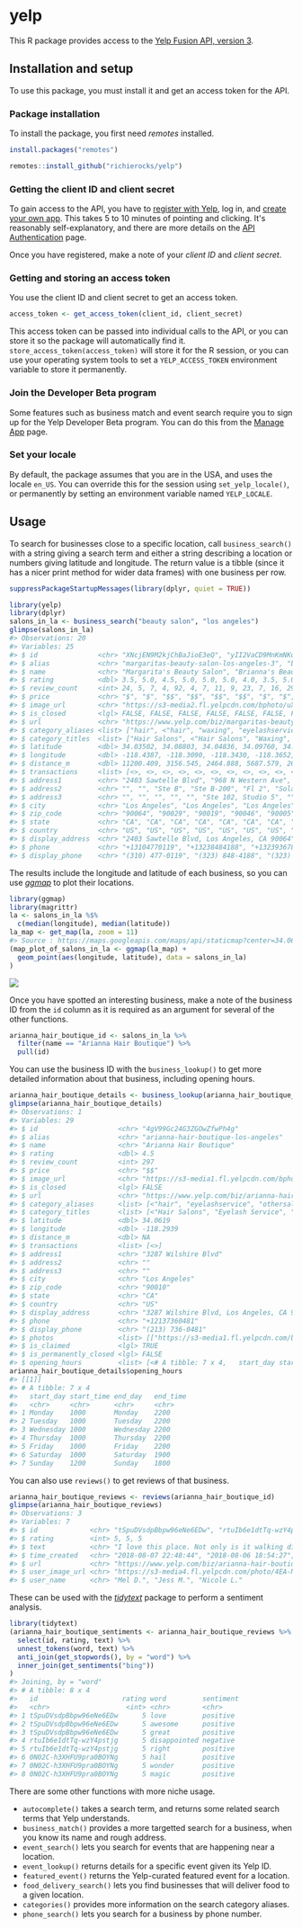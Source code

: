 <!-- README.md is generated from README.Rmd. Please edit that file -->
yelp
====

This R package provides access to the [Yelp Fusion API, version 3](https://www.yelp.com/developers/documentation/v3).

Installation and setup
----------------------

To use this package, you must install it and get an access token for the API.

### Package installation

To install the package, you first need *remotes* installed.

``` r
install.packages("remotes")
```

``` r
remotes::install_github("richierocks/yelp")
```

### Getting the client ID and client secret

To gain access to the API, you have to [register with Yelp](https://www.yelp.com/signup), log in, and [create your own app](https://www.yelp.com/developers/v3/manage_app). This takes 5 to 10 minutes of pointing and clicking. It's reasonably self-explanatory, and there are more details on the [API Authentication](https://www.yelp.com/developers/documentation/v3/authentication) page.

Once you have registered, make a note of your *client ID* and *client secret*.

### Getting and storing an access token

You use the client ID and client secret to get an access token.

``` r
access_token <- get_access_token(client_id, client_secret)
```

This access token can be passed into individual calls to the API, or you can store it so the package will automatically find it. `store_access_token(access_token)` will store it for the R session, or you can use your operating system tools to set a `YELP_ACCESS_TOKEN` environment variable to store it permanently.

### Join the Developer Beta program

Some features such as business match and event search require you to sign up for the Yelp Developer Beta program. You can do this from the [Manage App](https://www.yelp.com/developers/v3/manage_app) page.

### Set your locale

By default, the package assumes that you are in the USA, and uses the locale `en_US`. You can override this for the session using `set_yelp_locale()`, or permanently by setting an environment variable named `YELP_LOCALE`.

Usage
-----

To search for businesses close to a specific location, call `business_search()` with a string giving a search term and either a string describing a location or numbers giving latitude and longitude. The return value is a tibble (since it has a nicer print method for wider data frames) with one business per row.

``` r
suppressPackageStartupMessages(library(dplyr, quiet = TRUE))
```

``` r
library(yelp)
library(dplyr)
salons_in_la <- business_search("beauty salon", "los angeles")
glimpse(salons_in_la)
#> Observations: 20
#> Variables: 25
#> $ id               <chr> "XNcjEN9M2kjChBaJioE3eQ", "yII2VaCD9MnKmNKqEz...
#> $ alias            <chr> "margaritas-beauty-salon-los-angeles-3", "bri...
#> $ name             <chr> "Margarita's Beauty Salon", "Brianna's Beauty...
#> $ rating           <dbl> 3.5, 5.0, 4.5, 5.0, 5.0, 5.0, 4.0, 3.5, 5.0, ...
#> $ review_count     <int> 24, 5, 7, 4, 92, 4, 7, 11, 9, 23, 7, 16, 297,...
#> $ price            <chr> "$", "$", "$$", "$$", "$$", "$$", "$", "$", "...
#> $ image_url        <chr> "https://s3-media2.fl.yelpcdn.com/bphoto/uXL5...
#> $ is_closed        <lgl> FALSE, FALSE, FALSE, FALSE, FALSE, FALSE, FAL...
#> $ url              <chr> "https://www.yelp.com/biz/margaritas-beauty-s...
#> $ category_aliases <list> ["hair", <"hair", "waxing", "eyelashservice"...
#> $ category_titles  <list> ["Hair Salons", <"Hair Salons", "Waxing", "E...
#> $ latitude         <dbl> 34.03502, 34.08803, 34.04836, 34.09760, 34.06...
#> $ longitude        <dbl> -118.4387, -118.3090, -118.3430, -118.3652, -...
#> $ distance_m       <dbl> 11200.409, 3156.545, 2464.888, 5687.579, 2641...
#> $ transactions     <list> [<>, <>, <>, <>, <>, <>, <>, <>, <>, <>, <>,...
#> $ address1         <chr> "2403 Sawtelle Blvd", "968 N Western Ave", "4...
#> $ address2         <chr> "", "", "Ste B", "Ste B-200", "Fl 2", "Sola S...
#> $ address3         <chr> "", "", "", "", "", "Ste 102, Studio 5", "", ...
#> $ city             <chr> "Los Angeles", "Los Angeles", "Los Angeles", ...
#> $ zip_code         <chr> "90064", "90029", "90019", "90046", "90005", ...
#> $ state            <chr> "CA", "CA", "CA", "CA", "CA", "CA", "CA", "CA...
#> $ country          <chr> "US", "US", "US", "US", "US", "US", "US", "US...
#> $ display_address  <chr> "2403 Sawtelle Blvd, Los Angeles, CA 90064", ...
#> $ phone            <chr> "+13104770119", "+13238484188", "+13239367830...
#> $ display_phone    <chr> "(310) 477-0119", "(323) 848-4188", "(323) 93...
```

The results include the longitude and latitude of each business, so you can use [*ggmap*](https://cran.r-project.org/web/packages/ggmap) to plot their locations.

``` r
library(ggmap)
library(magrittr)
la <- salons_in_la %$%
  c(median(longitude), median(latitude))
la_map <- get_map(la, zoom = 11)
#> Source : https://maps.googleapis.com/maps/api/staticmap?center=34.062317,-118.308265&zoom=11&size=640x640&scale=2&maptype=terrain&language=en-EN
(map_plot_of_salons_in_la <- ggmap(la_map) + 
  geom_point(aes(longitude, latitude), data = salons_in_la)
)
```

![](man/figures/README-ggmap-1.png)

<!--

![Map of Los Angeles, with businesses marked as points.](man/figures/README-ggmap-1.png)
-->
Once you have spotted an interesting business, make a note of the business ID from the `id` column as it is required as an argument for several of the other functions.

``` r
arianna_hair_boutique_id <- salons_in_la %>% 
  filter(name == "Arianna Hair Boutique") %>% 
  pull(id)
```

You can use the business ID with the `business_lookup()` to get more detailed information about that business, including opening hours.

``` r
arianna_hair_boutique_details <- business_lookup(arianna_hair_boutique_id)
glimpse(arianna_hair_boutique_details)
#> Observations: 1
#> Variables: 29
#> $ id                    <chr> "4gV99Gc24G3ZGOwZfwPh4g"
#> $ alias                 <chr> "arianna-hair-boutique-los-angeles"
#> $ name                  <chr> "Arianna Hair Boutique"
#> $ rating                <dbl> 4.5
#> $ review_count          <int> 297
#> $ price                 <chr> "$$"
#> $ image_url             <chr> "https://s3-media1.fl.yelpcdn.com/bphoto...
#> $ is_closed             <lgl> FALSE
#> $ url                   <chr> "https://www.yelp.com/biz/arianna-hair-b...
#> $ category_aliases      <list> [<"hair", "eyelashservice", "othersalon...
#> $ category_titles       <list> [<"Hair Salons", "Eyelash Service", "Na...
#> $ latitude              <dbl> 34.0619
#> $ longitude             <dbl> -118.2939
#> $ distance_m            <dbl> NA
#> $ transactions          <list> [<>]
#> $ address1              <chr> "3287 Wilshire Blvd"
#> $ address2              <chr> ""
#> $ address3              <chr> ""
#> $ city                  <chr> "Los Angeles"
#> $ zip_code              <chr> "90010"
#> $ state                 <chr> "CA"
#> $ country               <chr> "US"
#> $ display_address       <chr> "3287 Wilshire Blvd, Los Angeles, CA 90010"
#> $ phone                 <chr> "+12137360481"
#> $ display_phone         <chr> "(213) 736-0481"
#> $ photos                <list> [["https://s3-media1.fl.yelpcdn.com/bph...
#> $ is_claimed            <lgl> TRUE
#> $ is_permanently_closed <lgl> FALSE
#> $ opening_hours         <list> [<# A tibble: 7 x 4,   start_day start_...
arianna_hair_boutique_details$opening_hours
#> [[1]]
#> # A tibble: 7 x 4
#>   start_day start_time end_day   end_time
#>   <chr>     <chr>      <chr>     <chr>   
#> 1 Monday    1000       Monday    2200    
#> 2 Tuesday   1000       Tuesday   2200    
#> 3 Wednesday 1000       Wednesday 2200    
#> 4 Thursday  1000       Thursday  2200    
#> 5 Friday    1000       Friday    2200    
#> 6 Saturday  1000       Saturday  1900    
#> 7 Sunday    1200       Sunday    1800
```

You can also use `reviews()` to get reviews of that business.

``` r
arianna_hair_boutique_reviews <- reviews(arianna_hair_boutique_id)
glimpse(arianna_hair_boutique_reviews)
#> Observations: 3
#> Variables: 7
#> $ id             <chr> "tSpuDVsdpBbpw96eNe6EDw", "rtuIb6e1dtTq-wzY4pst...
#> $ rating         <int> 5, 5, 5
#> $ text           <chr> "I love this place. Not only is it walking dist...
#> $ time_created   <chr> "2018-08-07 22:48:44", "2018-08-06 18:54:27", "...
#> $ url            <chr> "https://www.yelp.com/biz/arianna-hair-boutique...
#> $ user_image_url <chr> "https://s3-media4.fl.yelpcdn.com/photo/4EA-Nlq...
#> $ user_name      <chr> "Mel D.", "Jess M.", "Nicole L."
```

These can be used with the [*tidytext*](https://cran.r-project.org/web/packages/tidytext) package to perform a sentiment analysis.

``` r
library(tidytext)
(arianna_hair_boutique_sentiments <- arianna_hair_boutique_reviews %>% 
  select(id, rating, text) %>% 
  unnest_tokens(word, text) %>% 
  anti_join(get_stopwords(), by = "word") %>% 
  inner_join(get_sentiments("bing"))
)
#> Joining, by = "word"
#> # A tibble: 8 x 4
#>   id                     rating word         sentiment
#>   <chr>                   <int> <chr>        <chr>    
#> 1 tSpuDVsdpBbpw96eNe6EDw      5 love         positive 
#> 2 tSpuDVsdpBbpw96eNe6EDw      5 awesome      positive 
#> 3 tSpuDVsdpBbpw96eNe6EDw      5 great        positive 
#> 4 rtuIb6e1dtTq-wzY4pstjg      5 disappointed negative 
#> 5 rtuIb6e1dtTq-wzY4pstjg      5 right        positive 
#> 6 0N02C-h3XHFU9pra0BOYNg      5 hail         positive 
#> 7 0N02C-h3XHFU9pra0BOYNg      5 wonder       positive 
#> 8 0N02C-h3XHFU9pra0BOYNg      5 magic        positive
```

There are some other functions with more niche usage.

-   `autocomplete()` takes a search term, and returns some related search terms that Yelp understands.
-   `business_match()` provides a more targetted search for a business, when you know its name and rough address.
-   `event_search()` lets you search for events that are happening near a location.
-   `event_lookup()` returns details for a specific event given its Yelp ID.
-   `featured_event()` returns the Yelp-curated featured event for a location.
-   `food_delivery_search()` lets you find businesses that will deliver food to a given location.
-   `categories()` provides more information on the search category aliases.
-   `phone_search()` lets you search for a business by phone number.
